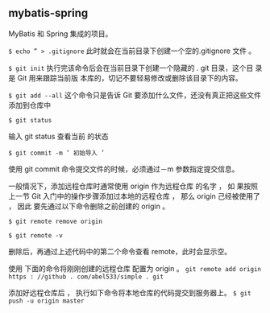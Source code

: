 ## mybatis-spring

MyBatis 和 Spring 集成的项目。

`$ echo ” > .gitignore`
此时就会在当前目录下创建一个空的.gitignore 文件 。 

`$ git init`
执行完该命令后会在当前目录下创建一个隐藏的 . git 目录，这个目 录是 Git 用来跟踪当前版
本库的，切记不要轻易修改或删除该目录下的内容。 

`$ git add --all`
这个命令只是告诉 Git 要添加什么文件，还没有真正把这些文件添加到仓库中

`$ git status `

输入 git status 查看当前 的状态 

`$ git commit -m ’ 初始导入 ’ `

使用 git commit 命令提交文件的时候，必须通过－m 参数指定提交信息。 

一般情况下，添加远程仓库时通常使用 origin 作为远程仓库 的名字 ， 如
果按照上一节 Git 入门中的操作步骤添加过本地的远程仓库 ， 那么 origin 己经被使用了 ， 因此
要先通过以下命令删除之前创建的 origin 。 

`$ git remote remove origin `

`$ git remote -v `

删除后，再通过上述代码中的第二个命令查看 remote，此时会显示空。 

使用 下面的命令将刚刚创建的远程仓库
配置为 origin 。
`git remote add origin https : //github . com/abel533/simple . git `

添加好远程仓库后 ， 执行如下命令将本地仓库的代码提交到服务器上。
`$ git push -u origin master `